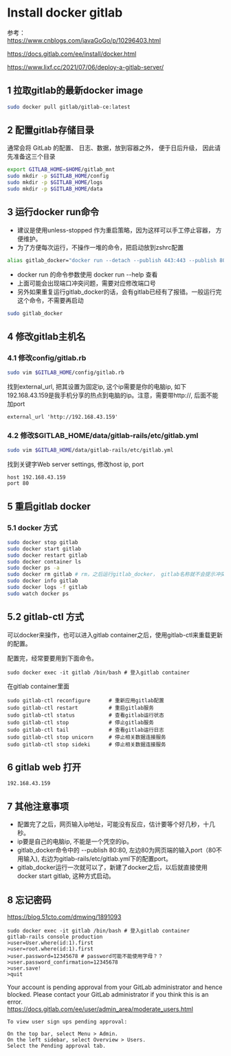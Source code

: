 # Install docker gitlab

参考：      
https://www.cnblogs.com/javaGoGo/p/10296403.html     

https://docs.gitlab.com/ee/install/docker.html

https://www.lixf.cc/2021/07/06/deploy-a-gitlab-server/

## 1 拉取gitlab的最新docker image
```sh
sudo docker pull gitlab/gitlab-ce:latest
```
## 2 配置gitlab存储目录
 通常会将 GitLab 的配置、 日志、数据，放到容器之外， 便于日后升级， 因此请先准备这三个目录

```sh
export GITLAB_HOME=$HOME/gitlab_mnt
sudo mkdir -p $GITLAB_HOME/config
sudo mkdir -p $GITLAB_HOME/logs
sudo mkdir -p $GITLAB_HOME/data
```

## 3 运行docker run命令
+ 建议是使用unless-stopped 作为重启策略，因为这样可以手工停止容器， 方便维护。
+ 为了方便每次运行，不操作一堆的命令，把启动放到zshrc配置

```sh
alias gitlab_docker="docker run --detach --publish 443:443 --publish 80:80 --publish 2222:22 --name gitlab --restart unless-stopped -v $GITLAB_HOME/config:/etc/gitlab -v $GITLAB_HOME/logs:/var/log/gitlab -v $GITLAB_HOME/data:/var/opt/gitlab --shm-size 256m gitlab/gitlab-ce"
```

+ docker run 的命令参数使用 docker run --help 查看
+ 上面可能会出现端口冲突问题，需要对应修改端口号
+ 另外如果重复运行gitlab_docker的话，会有gitlab已经有了报错。一般运行完这个命令，不需要再启动

```sh
sudo gitlab_docker
```
## 4 修改gitlab主机名
### 4.1 修改config/gitlab.rb
```sh
sudo vim $GITLAB_HOME/config/gitlab.rb
```

找到external_url, 把其设置为固定ip, 这个ip需要是你的电脑ip, 如下192.168.43.159是我手机分享的热点到电脑的ip。注意，需要带http://, 后面不能加port

```
external_url 'http://192.168.43.159'
```

### 4.2 修改$GITLAB_HOME/data/gitlab-rails/etc/gitlab.yml
```sh
sudo vim $GITLAB_HOME/data/gitlab-rails/etc/gitlab.yml
```
找到关键字Web server settings, 修改host ip, port
```
host 192.168.43.159      
port 80    
```

## 5 重启gitlab docker
### 5.1 docker 方式
```sh
sudo docker stop gitlab
sudo docker start gitlab
sudo docker restart gitlab
sudo docker container ls
sudo docker ps -a
sudo docker rm gitlab # rm，之后运行gitlab_docker， gitlab名称就不会提示冲突
sudo docker info gitlab
sudo docker logs -f gitlab
sudo watch docker ps
```

## 5.2 gitlab-ctl 方式
可以docker来操作，也可以进入gitlab container之后，使用gitlab-ctl来重载更新的配置。

配置完，经常要要用到下面命令。
```
sudo docker exec -it gitlab /bin/bash # 登入gitlab container
```

在gitlab container里面
```
sudo gitlab-ctl reconfigure      # 重新应用gitlab配置
sudo gitlab-ctl restart          # 重启gitlab服务
sudo gitlab-ctl status           # 查看gitlab运行状态
sudo gitlab-ctl stop             # 停止gitlab服务
sudo gitlab-ctl tail             # 查看gitlab运行日志
sudo gitlab-ctl stop unicorn     # 停止相关数据连接服务
sudo gitlab-ctl stop sideki      # 停止相关数据连接服务
```


## 6 gitlab web 打开
```
192.168.43.159
```

## 7 其他注意事项
+ 配置完了之后，网页输入ip地址，可能没有反应，估计要等个好几秒，十几秒。
+ ip要是自己的电脑ip, 不能是一个凭空的ip。
+ gitlab_docker命令中的 --publish 80:80, 左边80为网页端的输入port（80不用输入), 右边为gitlab-rails/etc/gitlab.yml下的配置port。
+ gitlab_docker运行一次就可以了，新建了docker之后，以后就直接使用docker start gitlab, 这种方式启动。


## 8 忘记密码
https://blog.51cto.com/dmwing/1891093


```
sudo docker exec -it gitlab /bin/bash # 登入gitlab container
gitlab-rails console production
>user=User.where(id:1).first
>user=root.where(id:1).first
>user.password=12345678 # password可能不能使用字母？？
>user.password_confirmation=12345678
>user.save!
>quit
```

Your account is pending approval from your GitLab administrator and hence blocked. Please contact your GitLab administrator if you think this is an error.     
https://docs.gitlab.com/ee/user/admin_area/moderate_users.html

```
To view user sign ups pending approval:

On the top bar, select Menu > Admin.
On the left sidebar, select Overview > Users.
Select the Pending approval tab.
```
